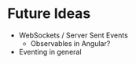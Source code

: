 Future Ideas
========================
- WebSockets / Server Sent Events
  - Observables in Angular?
- Eventing in general